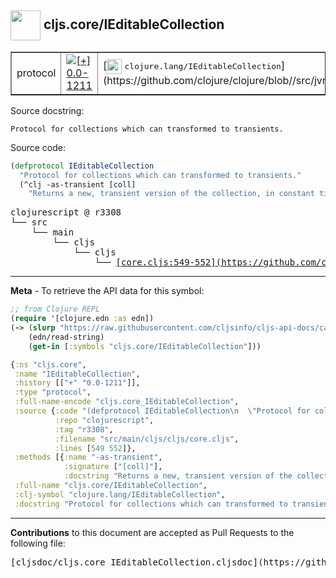 ## <img width="48px" valign="middle" src="http://i.imgur.com/Hi20huC.png"> cljs.core/IEditableCollection

 <table border="1">
<tr>

<td>protocol</td>
<td><a href="https://github.com/cljsinfo/cljs-api-docs/tree/0.0-1211"><img valign="middle" alt="[+] 0.0-1211" src="https://img.shields.io/badge/+-0.0--1211-lightgrey.svg"></a> </td>
<td>
[<img height="24px" valign="middle" src="http://i.imgur.com/1GjPKvB.png"> <samp>clojure.lang/IEditableCollection</samp>](https://github.com/clojure/clojure/blob//src/jvm/clojure/lang/IEditableCollection.java)
</td>
</tr>
</table>





Source docstring:

```
Protocol for collections which can transformed to transients.
```

Source code:

```clj
(defprotocol IEditableCollection
  "Protocol for collections which can transformed to transients."
  (^clj -as-transient [coll]
    "Returns a new, transient version of the collection, in constant time."))
```

 <pre>
clojurescript @ r3308
└── src
    └── main
        └── cljs
            └── cljs
                └── <ins>[core.cljs:549-552](https://github.com/clojure/clojurescript/blob/r3308/src/main/cljs/cljs/core.cljs#L549-L552)</ins>
</pre>


---

__Meta__ - To retrieve the API data for this symbol:

```clj
;; from Clojure REPL
(require '[clojure.edn :as edn])
(-> (slurp "https://raw.githubusercontent.com/cljsinfo/cljs-api-docs/catalog/cljs-api.edn")
    (edn/read-string)
    (get-in [:symbols "cljs.core/IEditableCollection"]))
```

```clj
{:ns "cljs.core",
 :name "IEditableCollection",
 :history [["+" "0.0-1211"]],
 :type "protocol",
 :full-name-encode "cljs.core_IEditableCollection",
 :source {:code "(defprotocol IEditableCollection\n  \"Protocol for collections which can transformed to transients.\"\n  (^clj -as-transient [coll]\n    \"Returns a new, transient version of the collection, in constant time.\"))",
          :repo "clojurescript",
          :tag "r3308",
          :filename "src/main/cljs/cljs/core.cljs",
          :lines [549 552]},
 :methods [{:name "-as-transient",
            :signature ["[coll]"],
            :docstring "Returns a new, transient version of the collection, in constant time."}],
 :full-name "cljs.core/IEditableCollection",
 :clj-symbol "clojure.lang/IEditableCollection",
 :docstring "Protocol for collections which can transformed to transients."}

```

---

__Contributions__ to this document are accepted as Pull Requests to the following file:

 <pre>
[cljsdoc/cljs.core_IEditableCollection.cljsdoc](https://github.com/cljsinfo/cljs-api-docs/blob/master/cljsdoc/cljs.core_IEditableCollection.cljsdoc)
</pre>

